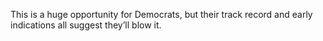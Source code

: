 This is a huge opportunity for Democrats, but their track record and early indications all suggest they’ll blow it.